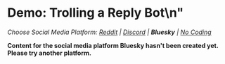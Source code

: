 # Demo: Trolling a Reply Bot\n"
_Choose Social Media Platform: <a href='../../../reddit/ch07_trolling/05_trolling_reply_bot/03_demo_reply_bot.html'>Reddit</a> | <a href='../../../discord/ch07_trolling/05_trolling_reply_bot/03_demo_reply_bot.html'>Discord</a> | __Bluesky__ | <a href='../../../nocode/ch07_trolling/05_trolling_reply_bot/03_demo_reply_bot.html'>No Coding</a>_

__Content for the social media platform Bluesky hasn't been created yet. Please try another platform.__